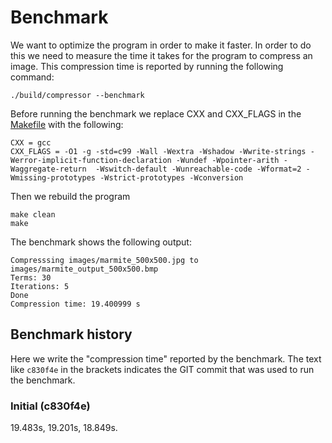 # Benchmark

We want to optimize the program in order to make it faster. In order to do this we need to measure the time it takes for the program to compress an image. This compression time is reported by running the following command:

```
./build/compressor --benchmark
```

Before running the benchmark we replace CXX and CXX_FLAGS in the [Makefile](Makefile) with the following:

```
CXX = gcc
CXX_FLAGS = -O1 -g -std=c99 -Wall -Wextra -Wshadow -Wwrite-strings -Werror-implicit-function-declaration -Wundef -Wpointer-arith -Waggregate-return  -Wswitch-default -Wunreachable-code -Wformat=2 -Wmissing-prototypes -Wstrict-prototypes -Wconversion
```

Then we rebuild the program

```
make clean
make
```

The benchmark shows the following output:


```
Compresssing images/marmite_500x500.jpg to images/marmite_output_500x500.bmp
Terms: 30
Iterations: 5
Done
Compression time: 19.400999 s
```

## Benchmark history

Here we write the "compression time" reported by the benchmark. The text like `c830f4e` in the brackets indicates the GIT commit that was used to run the benchmark.


### Initial (c830f4e)

19.483s, 19.201s, 18.849s.
